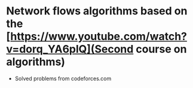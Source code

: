 # Network flows algorithms based on the [https://www.youtube.com/watch?v=dorq_YA6plQ](Second course on algorithms)
* Solved problems from codeforces.com
